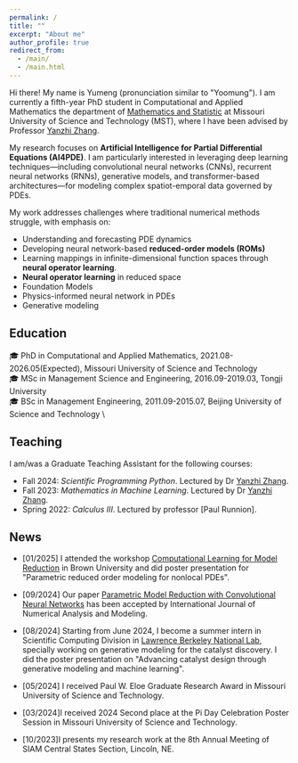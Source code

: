 ```yaml
---
permalink: /
title: ""
excerpt: "About me"
author_profile: true
redirect_from: 
  - /main/
  - /main.html
---
```


Hi there! My name is Yumeng (pronunciation similar to "Yoomung"). I am currently a fifth-year PhD student in Computational and Applied Mathematics the department of [Mathematics and Statistic](https://math.mst.edu/) at Missouri University of Science and Technology (MST), where I have been advised by Professor [Yanzhi Zhang](https://web.mst.edu/~zhangyanz/).

My research focuses on **Artificial Intelligence for Partial Differential Equations (AI4PDE)**. I am particularly interested in leveraging deep learning techniques—including convolutional neural networks (CNNs), recurrent neural networks (RNNs), generative models, and transformer-based architectures—for modeling complex spatiot-emporal data governed by PDEs.

My work addresses challenges where traditional numerical methods struggle, with emphasis on:
- Understanding and forecasting PDE dynamics  
- Developing neural network-based **reduced-order models (ROMs)**
- Learning mappings in infinite-dimensional function spaces through **neural operator learning**.
- **Neural operator learning** in reduced space
- Foundation Models 
- Physics-informed neural network in PDEs 
- Generative modeling

## Education 
:mortar_board: PhD in Computational and Applied Mathematics, 2021.08-2026.05(Expected),  <span class="grey">Missouri University of Science and Technology</span> \
:mortar_board: MSc in Management Science and Engineering, 2016.09-2019.03,  <span class="grey">Tongji University</span> \
:mortar_board: BSc in Management Engineering, 2011.09-2015.07,  <span class="grey">Beijing University of Science and Technology</span> \

## Teaching
I am/was a Graduate Teaching Assistant for the following courses:
- Fall 2024: *Scientific Programming Python*. Lectured by Dr [Yanzhi Zhang](https://web.mst.edu/~zhangyanz/). 
- Fall 2023: *Mathematics in Machine Learning*. Lectured by Dr [Yanzhi Zhang](https://web.mst.edu/~zhangyanz/).
- Spring 2022: *Calculus III*. Lectured by professor [Paul Runnion].


## News
- [01/2025] I attended the workshop [Computational Learning for Model Reduction](https://icerm.brown.edu/program/topical_workshop/tw-25-clmr) in Brown University and did poster presentation for "Parametric	reduced	order	modeling	for	nonlocal PDEs". 

- [09/2024] Our paper [Parametric Model Reduction with Convolutional Neural Networks](https://global-sci.com/article/91366/parametric-model-reduction-with-convolutional-neural-networks) has been accepted by International Journal of Numerical Analysis and Modeling.

- [08/2024] Starting from June 2024, I become a summer intern in Scientific Computing Division in [Lawrence Berkeley National Lab](https://www.lbl.gov/), specially working on generative modeling for the catalyst discovery. I did the poster presentation on "Advancing catalyst design through generative modeling and machine learning".

- [05/2024] I received Paul W. Eloe Graduate Research Award in Missouri University of Science and Technology. 

- [03/2024]I received 2024 Second place at the Pi Day Celebration Poster Session in Missouri University of Science and Technology.

- [10/2023]I presents my research work at the 8th Annual Meeting of SIAM Central States Section, Lincoln, NE. 

